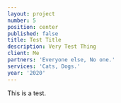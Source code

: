 ```yaml
---
layout: project
number: 5
position: center
published: false
title: Test Title
description: Very Test Thing
client: Me
partners: 'Everyone else, No one.'
services: 'Cats, Dogs.'
year: '2020'
---
```

This is a test.
